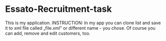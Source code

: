 # Essato-Recruitment-task
This is my application.
INSTRUCTION:
In my app you can clone list and save it to xml file called „file.xml” or different name - you chose.
Of course you can add, remove and edit customers, too.
